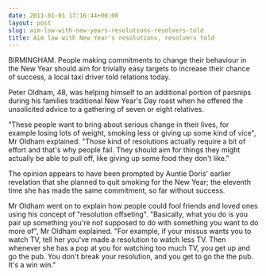 ```yaml
---
date: 2011-01-01 17:16:44+00:00
layout: post
slug: aim-low-with-new-years-resolutions-resolvers-told
title: Aim low with New Year's resolutions, resolvers told
---
```


BIRMINGHAM. People making commitments to change their behaviour in the New Year should aim for trivially easy targets to increase their chance of success, a local taxi driver told relations today.

Peter Oldham, 48, was helping himself to an additional portion of parsnips during his families traditional New Year's Day roast when he offered the unsolicited advice to a gathering of seven or eight relatives.

<!--more-->

"These people want to bring about serious change in their lives, for example losing lots of weight, smoking less or giving up some kind of vice", Mr Oldham explained. "Those kind of resolutions actually require a bit of effort and that's why people fail. They should aim for things they might actually be able to pull off, like giving up some food they don't like."

The opinion appears to have been prompted by Auntie Doris' earlier revelation that she planned to quit smoking for the New Year; the eleventh time she has made the same commitment, so far without success.

Mr Oldham went on to explain how people could fool friends and loved ones using his concept of "resolution offseting". "Basically, what you do is you pair up something you're not supposed to do with something you want to do more of", Mr Oldham explained. "For example, if your missus wants you to watch TV, tell her you've made a resolution to watch less TV. Then whenever she has a pop at you for watching too much TV, you get up and go the pub. You don't break your resolution, and you get to go the the pub. It's a win win."
